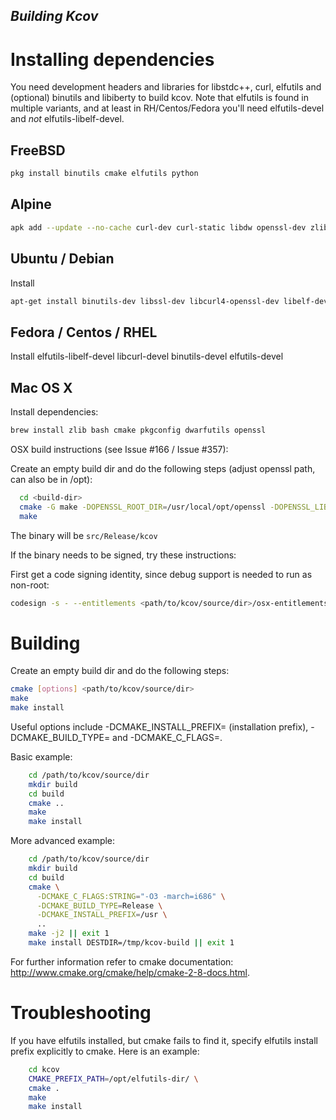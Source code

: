 
## *Building Kcov*

Installing dependencies
=======================
You need development headers and libraries for libstdc++, curl, elfutils
and (optional) binutils and libiberty to build kcov. Note that elfutils is
found in multiple variants, and at least in RH/Centos/Fedora you'll need
elfutils-devel and *not* elfutils-libelf-devel.

FreeBSD
-------

```sh
pkg install binutils cmake elfutils python
```

Alpine
-------

```sh
apk add --update --no-cache curl-dev curl-static libdw openssl-dev zlib-dev elfutils-dev libstdc++-dev
```

Ubuntu / Debian
---------------
Install

```sh
apt-get install binutils-dev libssl-dev libcurl4-openssl-dev libelf-dev libstdc++-12-dev zlib1g-dev libdw-dev libiberty-dev
```

Fedora / Centos / RHEL
----------------------
Install elfutils-libelf-devel libcurl-devel binutils-devel elfutils-devel

Mac OS X
--------
Install dependencies:

```sh
brew install zlib bash cmake pkgconfig dwarfutils openssl
```

OSX build instructions (see Issue #166 / Issue #357):

Create an empty build dir and do the following steps (adjust openssl path, can also be in /opt):

```sh
  cd <build-dir>
  cmake -G make -DOPENSSL_ROOT_DIR=/usr/local/opt/openssl -DOPENSSL_LIBRARIES=/usr/local/opt/openssl/lib <path/to/kcov/source/dir>
  make
```

The binary will be `src/Release/kcov`

If the binary needs to be signed, try these instructions:

First get a code signing identity, since debug support is needed to run as non-root:

```sh
codesign -s - --entitlements <path/to/kcov/source/dir>/osx-entitlements.xml -f ./src/Release/kcov
```

Building
========

Create an empty build dir and do the following steps:

```sh
cmake [options] <path/to/kcov/source/dir>
make
make install
```

Useful options include -DCMAKE_INSTALL_PREFIX=<path> (installation prefix),
-DCMAKE_BUILD_TYPE=<type> and -DCMAKE_C_FLAGS=<CFLAGS>.

Basic example:

```sh
    cd /path/to/kcov/source/dir
    mkdir build
    cd build
    cmake ..
    make
    make install
```

More advanced example:

```sh
    cd /path/to/kcov/source/dir
    mkdir build
    cd build
    cmake \
      -DCMAKE_C_FLAGS:STRING="-O3 -march=i686" \
      -DCMAKE_BUILD_TYPE=Release \
      -DCMAKE_INSTALL_PREFIX=/usr \
      ..
    make -j2 || exit 1
    make install DESTDIR=/tmp/kcov-build || exit 1
```

For further information refer to cmake documentation:
    http://www.cmake.org/cmake/help/cmake-2-8-docs.html.


Troubleshooting
===============

If you have elfutils installed, but cmake fails to find it, specify elfutils
install prefix explicitly to cmake. Here is an example:

```sh
    cd kcov
    CMAKE_PREFIX_PATH=/opt/elfutils-dir/ \
    cmake .
    make
    make install
```
